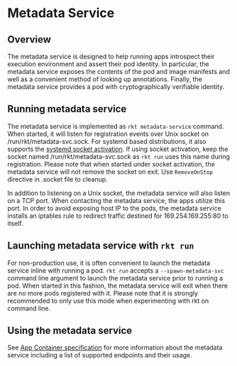 # Metadata Service

## Overview

The metadata service is designed to help running apps introspect their execution environment and assert their pod identity.
In particular, the metadata service exposes the contents of the pod and image manifests and well as a convenient method of looking up annotations.
Finally, the metadata service provides a pod with cryptographically verifiable identity.

## Running metadata service

The metadata service is implemented as `rkt metadata-service` command.
When started, it will listen for registration events over Unix socket on /run/rkt/metadata-svc.sock.
For systemd based distributions, it also supports the [systemd socket activation](http://0pointer.de/blog/projects/socket-activation.html).
If using socket activation, keep the socket named /run/rkt/metadata-svc.sock as `rkt run` uses this name during registration.
Please note that when started under socket activation, the metadata service will not remove the socket on exit.
Use `RemoveOnStop` directive in .socket file to cleanup.

In addition to listening on a Unix socket, the metadata service will also listen on a TCP port.
When contacting the metadata service, the apps utilize this port.
In order to avoid exposing host IP to the pods, the metadata service installs an iptables rule to redirect traffic destined for 169.254.169.255:80 to itself.

## Launching metadata service with `rkt run`

For non-production use, it is often convenient to launch the metadata service inline with running a pod.
`rkt run` accepts a `--spawn-metadata-svc` command line argument to launch the metadata service prior to running a pod.
When started in this fashion, the metadata service will exit when there are no more pods registered with it.
Please note that it is strongly recommended to only use this mode when experimenting with rkt on command line.

## Using the metadata service
See [App Container specification](https://github.com/appc/spec/blob/master/SPEC.md#app-container-metadata-service) for more information about the metadata service including a list of supported endpoints and their usage.
